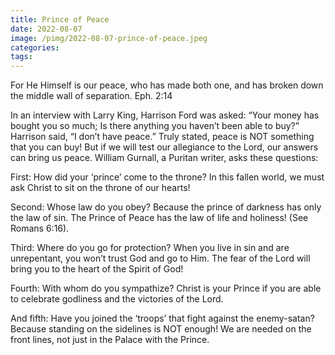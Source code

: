 ```yaml
---
title: Prince of Peace
date: 2022-08-07
image: /pimg/2022-08-07-prince-of-peace.jpeg
categories:
tags:
---
```


<p data-block-key="qc96w">For He Himself is our peace, who has made both one, and has broken down the middle wall of separation. Eph. 2:14</p><p data-block-key="6srgj">In an interview with Larry King, Harrison Ford was asked: “Your money has bought you so much; Is there anything you haven’t been able to buy?” Harrison said, “I don’t have peace.” Truly stated, peace is NOT something that you can buy! But if we will test our allegiance to the Lord, our answers can bring us peace. William Gurnall, a Puritan writer, asks these questions:</p><p data-block-key="ceu3h">First: How did your ‘prince’ come to the throne? In this fallen world, we must ask Christ to sit on the throne of our hearts!</p><p data-block-key="e963n">Second: Whose law do you obey? Because the prince of darkness has only the law of sin. The Prince of Peace has the law of life and holiness! (See Romans 6:16).</p><p data-block-key="7lpjs">Third: Where do you go for protection? When you live in sin and are unrepentant, you won’t trust God and go to Him. The fear of the Lord will bring you to the heart of the Spirit of God!</p><p data-block-key="a4r1k">Fourth: With whom do you sympathize? Christ is your Prince if you are able to celebrate godliness and the victories of the Lord.</p><p data-block-key="d9gqa">And fifth: Have you joined the ‘troops’ that fight against the enemy-satan?  Because standing on the sidelines is NOT enough! We are needed on the front lines, not just in the Palace with the Prince. </p><p data-block-key="25ktc"></p>

